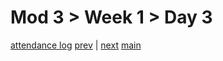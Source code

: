 # Mod 3 > Week 1 > Day 3

[attendance log](https://applied.whitehat.org.uk/mod/questionnaire/complete.php?id=6702)
[prev](/swe/mod3/wk1/day2.html) | [next](/swe/mod3/wk1/day4.html)
[main](/swe)